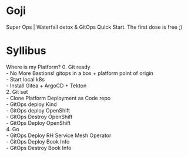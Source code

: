# Goji
Super Ops | Waterfall detox &amp; GitOps Quick Start. The first dose is free ;)

# Syllibus
Where is my Platform?
    0. Git ready    
      - No More Bastions! gitops in a box + platform point of origin    
      - Start local k8s    
      - Install Gitea + ArgoCD + Tekton     
    2. Git set    
      - Clone Platform Deployment as Code repo    
      - GitOps deploy Kind    
      - GitOps deploy OpenShift    
      - GitOps Destroy OpenShift    
      - GitOps Deploy OpenShift    
    4. Go    
      - GitOps Deploy RH Service Mesh Operator    
      - GitOps Deploy Book Info    
      - GitOps Destroy Book Info    
 

